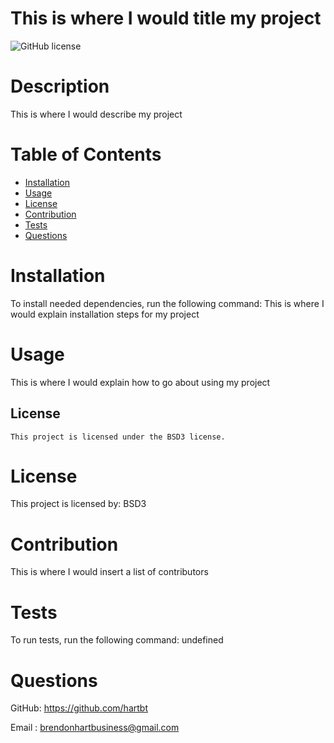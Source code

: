 # This is where I would title my project

  ![GitHub license](https://img.shields.io/badge/license-BSD3-blue.svg)

  # **Description**

  This is where I would describe my project

  # **Table of Contents**

  * [Installation](#installation)
  * [Usage](#usage)
  * [License](#license)
  * [Contribution](#contribution)
  * [Tests](#tests)
  * [Questions](#questions)

  # **Installation**

  To install needed dependencies, run the following command:
  This is where I would explain installation steps for my project


  # **Usage**

  This is where I would explain how to go about using my project

  ## License
    
    This project is licensed under the BSD3 license.


  # **License**

  This project is licensed by: BSD3


  # **Contribution**

  This is where I would insert a list of contributors


  # **Tests**

  To run tests, run the following command:
  undefined
  

  # **Questions**

  GitHub: https://github.com/hartbt
  

  Email : brendonhartbusiness@gmail.com

